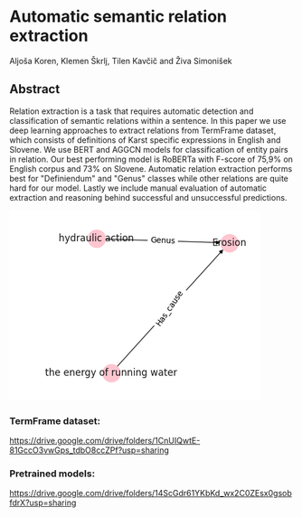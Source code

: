 # Automatic semantic relation extraction
Aljoša Koren, Klemen Škrlj, Tilen Kavčič and Živa Simonišek

## Abstract
Relation extraction is a task that requires automatic detection and classification of semantic relations within a sentence. In this paper we use deep learning approaches to extract relations from TermFrame dataset, which consists of definitions of Karst specific expressions in English and Slovene. We use BERT and AGGCN models for classification of entity pairs in relation. Our best performing model is RoBERTa with F-score of 75,9\% on English corpus and 73\% on Slovene. Automatic relation extraction performs best for "Definiendum" and "Genus" classes while other relations are quite hard for our model. Lastly we include manual evaluation of automatic extraction and reasoning behind successful and unsuccessful predictions.

![semantic network](./Report/network_vis2.png "Semantic network")

### TermFrame dataset:
https://drive.google.com/drive/folders/1CnUIQwtE-81GccO3vwGps_tdbO8ccZPf?usp=sharing
### Pretrained models:
https://drive.google.com/drive/folders/14ScGdr61YKbKd_wx2C0ZEsx0gsobfdrX?usp=sharing